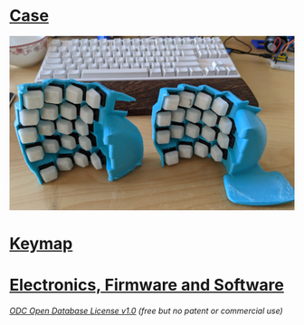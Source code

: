 # [Case](Case) 
![](InProgress.jpg)

# [Keymap](Keymapn) 

# [Electronics, Firmware and Software](ElectronicsFirmwareAndSoftware)


###### [ODC Open Database License v1.0](https://choosealicense.com/appendix/)  (free but no patent or commercial use)
